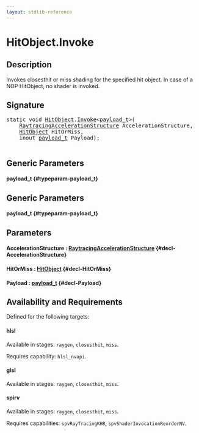 ```yaml
---
layout: stdlib-reference
---
```


# HitObject\.Invoke

## Description

Invokes closesthit or miss shading for the specified hit object. In case of a NOP HitObject, no
shader is invoked.




## Signature 

<pre>
<span class='code_keyword'>static</span> void <a href="/stdlib-reference/types/HitObject/index" class="code_type">HitObject</a>.<a href="/stdlib-reference/types/HitObject/Invoke">Invoke</a>&lt;<a href="/stdlib-reference/types/HitObject/Invoke#typeparam-payload_t" class="code_type">payload_t</a>&gt;(
    <a href="/stdlib-reference/types/RaytracingAccelerationStructure/index" class="code_type">RaytracingAccelerationStructure</a> <span class='code_param'>AccelerationStructure</span>,
    <a href="/stdlib-reference/types/HitObject/index" class="code_type">HitObject</a> <span class='code_param'>HitOrMiss</span>,
    inout <a href="/stdlib-reference/types/HitObject/Invoke#typeparam-payload_t" class="code_type">payload_t</a> <span class='code_param'>Payload</span>);

</pre>

## Generic Parameters

#### payload\_t {#typeparam-payload_t}

## Generic Parameters

#### payload\_t {#typeparam-payload_t}

## Parameters

#### AccelerationStructure  : [RaytracingAccelerationStructure](/stdlib-reference/types/RaytracingAccelerationStructure/index) {#decl-AccelerationStructure}
#### HitOrMiss  : [HitObject](/stdlib-reference/types/HitObject/index) {#decl-HitOrMiss}
#### Payload  : [payload\_t](/stdlib-reference/types/HitObject/Invoke#typeparam-payload_t) {#decl-Payload}

## Availability and Requirements

Defined for the following targets:

#### hlsl
Available in stages: `raygen`, `closesthit`, `miss`.

Requires capability: `hlsl_nvapi`.
#### glsl
Available in stages: `raygen`, `closesthit`, `miss`.

#### spirv
Available in stages: `raygen`, `closesthit`, `miss`.

Requires capabilities: `spvRayTracingKHR`, `spvShaderInvocationReorderNV`.


